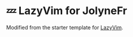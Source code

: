 # 💤 LazyVim for JolyneFr

Modified from the starter template for [LazyVim](https://github.com/LazyVim/LazyVim).
